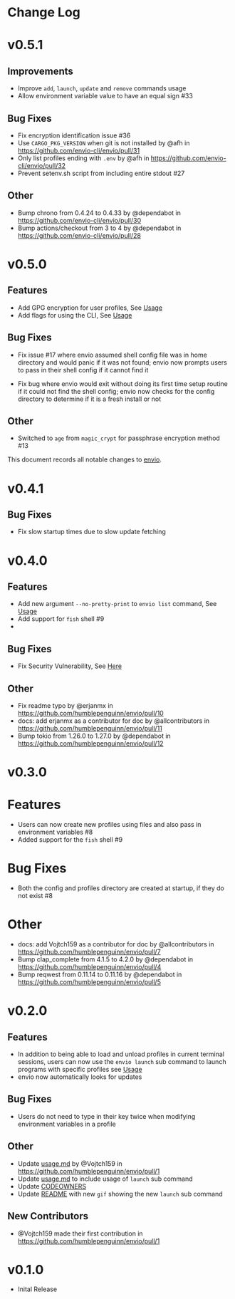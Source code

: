 # Change Log
# v0.5.1
## Improvements
* Improve `add`, `launch`, `update` and `remove` commands usage
* Allow environment variable value to have an equal sign #33 

## Bug Fixes
* Fix encryption identification issue #36 
* Use `CARGO_PKG_VERSION` when git is not installed by @afh in https://github.com/envio-cli/envio/pull/31
* Only list profiles ending with `.env` by @afh in https://github.com/envio-cli/envio/pull/32
* Prevent setenv.sh script from including entire stdout #27

## Other
* Bump chrono from 0.4.24 to 0.4.33 by @dependabot in https://github.com/envio-cli/envio/pull/30
* Bump actions/checkout from 3 to 4 by @dependabot in https://github.com/envio-cli/envio/pull/28
# v0.5.0
## Features
* Add GPG encryption for user profiles, See [Usage](./docs/usage.md)
* Add flags for using the CLI, See [Usage](./docs/usage.md)

## Bug Fixes
* Fix issue #17 where envio assumed shell config file was in home directory and would panic if it was not found; envio now prompts users to pass in their shell config if it cannot find it

* Fix bug where envio would exit without doing its first time setup routine if it could not find the shell config; envio now checks for the config directory to determine if it is a fresh install or not

## Other
* Switched to `age` from `magic_crypt` for passphrase encryption method #13

This document records all notable changes to [envio](https://github.com/humblepenguinn/envio).
# v0.4.1
## Bug Fixes
* Fix slow startup times due to slow update fetching

# v0.4.0
## Features
* Add new argument `--no-pretty-print` to `envio list` command, See [Usage](./docs/usage.md)
* Add support for `fish` shell #9 
* 
## Bug Fixes
* Fix Security Vulnerability, See [Here](./docs/envio-profile-loading-update.md)

## Other
* Fix readme typo by @erjanmx in https://github.com/humblepenguinn/envio/pull/10
* docs: add erjanmx as a contributor for doc by @allcontributors in https://github.com/humblepenguinn/envio/pull/11
* Bump tokio from 1.26.0 to 1.27.0 by @dependabot in https://github.com/humblepenguinn/envio/pull/12

# v0.3.0
# Features
* Users can now create new profiles using files and also pass in environment variables #8 
* Added support for the `fish` shell #9 

# Bug Fixes
* Both the config and profiles directory are created at startup, if they do not exist #8 

# Other
* docs: add Vojtch159 as a contributor for doc by @allcontributors in https://github.com/humblepenguinn/envio/pull/7
* Bump clap_complete from 4.1.5 to 4.2.0 by @dependabot in https://github.com/humblepenguinn/envio/pull/4
* Bump reqwest from 0.11.14 to 0.11.16 by @dependabot in https://github.com/humblepenguinn/envio/pull/5

# v0.2.0
## Features
* In addition to being able to load and unload profiles in current terminal sessions, users can now use the `envio launch` sub command to launch programs with specific profiles see [Usage](./docs/usage.md)
* envio now automatically looks for updates

## Bug Fixes
* Users do not need to type in their key twice when modifying environment variables in a profile

## Other
* Update [usage.md](./docs/usage.md) by @Vojtch159 in https://github.com/humblepenguinn/envio/pull/1
* Update [usage.md](./docs/usage.md) to include usage of `launch` sub command
* Update [CODEOWNERS](./CODEOWNERS)
* Update [README](./README.md) with new `gif` showing the new `launch` sub command

## New Contributors
* @Vojtch159 made their first contribution in https://github.com/humblepenguinn/envio/pull/1

# v0.1.0

- Inital Release


